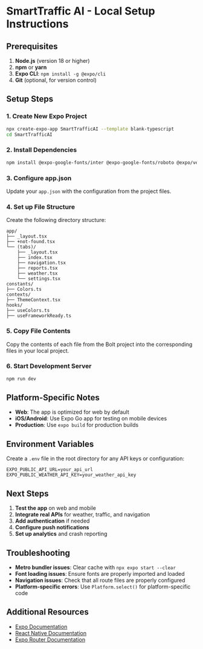 # SmartTraffic AI - Local Setup Instructions

## Prerequisites

1. **Node.js** (version 18 or higher)
2. **npm** or **yarn**
3. **Expo CLI**: `npm install -g @expo/cli`
4. **Git** (optional, for version control)

## Setup Steps

### 1. Create New Expo Project

```bash
npx create-expo-app SmartTrafficAI --template blank-typescript
cd SmartTrafficAI
```

### 2. Install Dependencies

```bash
npm install @expo-google-fonts/inter @expo-google-fonts/roboto @expo/vector-icons @lucide/lab @react-native-async-storage/async-storage @react-navigation/bottom-tabs @react-navigation/native expo-blur expo-camera expo-constants expo-font expo-haptics expo-linear-gradient expo-linking expo-location expo-router expo-splash-screen expo-status-bar expo-symbols expo-system-ui expo-web-browser lucide-react-native react-native-gesture-handler react-native-reanimated react-native-safe-area-context react-native-screens react-native-svg react-native-url-polyfill react-native-web react-native-webview
```

### 3. Configure app.json

Update your `app.json` with the configuration from the project files.

### 4. Set up File Structure

Create the following directory structure:
```
app/
├── _layout.tsx
├── +not-found.tsx
└── (tabs)/
    ├── _layout.tsx
    ├── index.tsx
    ├── navigation.tsx
    ├── reports.tsx
    ├── weather.tsx
    └── settings.tsx
constants/
├── Colors.ts
contexts/
├── ThemeContext.tsx
hooks/
├── useColors.ts
├── useFrameworkReady.ts
```

### 5. Copy File Contents

Copy the contents of each file from the Bolt project into the corresponding files in your local project.

### 6. Start Development Server

```bash
npm run dev
```

## Platform-Specific Notes

- **Web**: The app is optimized for web by default
- **iOS/Android**: Use Expo Go app for testing on mobile devices
- **Production**: Use `expo build` for production builds

## Environment Variables

Create a `.env` file in the root directory for any API keys or configuration:

```
EXPO_PUBLIC_API_URL=your_api_url
EXPO_PUBLIC_WEATHER_API_KEY=your_weather_api_key
```

## Next Steps

1. **Test the app** on web and mobile
2. **Integrate real APIs** for weather, traffic, and navigation
3. **Add authentication** if needed
4. **Configure push notifications**
5. **Set up analytics** and crash reporting

## Troubleshooting

- **Metro bundler issues**: Clear cache with `npx expo start --clear`
- **Font loading issues**: Ensure fonts are properly imported and loaded
- **Navigation issues**: Check that all route files are properly configured
- **Platform-specific errors**: Use `Platform.select()` for platform-specific code

## Additional Resources

- [Expo Documentation](https://docs.expo.dev/)
- [React Native Documentation](https://reactnative.dev/)
- [Expo Router Documentation](https://expo.github.io/router/)